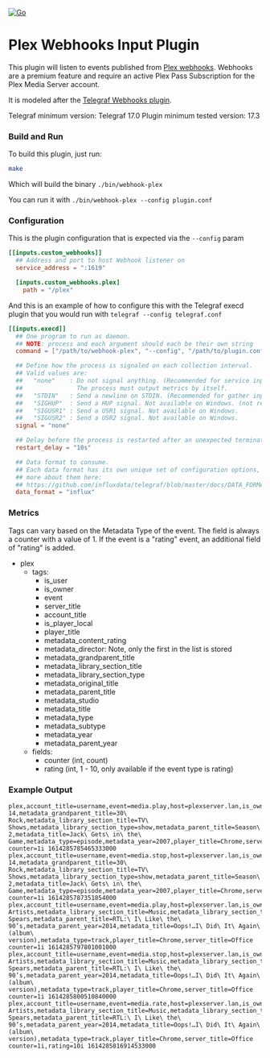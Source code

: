 [![Go](https://github.com/russorat/telegraf-webhooks-plex/actions/workflows/go.yml/badge.svg)](https://github.com/russorat/telegraf-webhooks-plex/actions/workflows/go.yml)

# Plex Webhooks Input Plugin

This plugin will listen to events published from [Plex webhooks](https://support.plex.tv/articles/115002267687-webhooks/). Webhooks are a premium feature and require an active Plex Pass Subscription for the Plex Media Server account.

It is modeled after the [Telegraf Webhooks plugin](https://github.com/influxdata/telegraf/tree/master/plugins/inputs/webhooks).

Telegraf minimum version: Telegraf 17.0
Plugin minimum tested version: 17.3

### Build and Run

To build this plugin, just run:

```sh
make
```

Which will build the binary `./bin/webhook-plex`

You can run it with `./bin/webhook-plex --config plugin.conf`

### Configuration

This is the plugin configuration that is expected via the `--config` param

```toml
[[inputs.custom_webhooks]]
  ## Address and port to host Webhook listener on
  service_address = ":1619"

  [inputs.custom_webhooks.plex]
    path = "/plex"
```

And this is an example of how to configure this with the Telegraf execd plugin that you would run with `telegraf --config telegraf.conf`

```toml
[[inputs.execd]]
  ## One program to run as daemon.
  ## NOTE: process and each argument should each be their own string
  command = ["/path/to/webhook-plex", "--config", "/path/to/plugin.conf"]

  ## Define how the process is signaled on each collection interval.
  ## Valid values are:
  ##   "none"    : Do not signal anything. (Recommended for service inputs)
  ##               The process must output metrics by itself.
  ##   "STDIN"   : Send a newline on STDIN. (Recommended for gather inputs)
  ##   "SIGHUP"  : Send a HUP signal. Not available on Windows. (not recommended)
  ##   "SIGUSR1" : Send a USR1 signal. Not available on Windows.
  ##   "SIGUSR2" : Send a USR2 signal. Not available on Windows.
  signal = "none"

  ## Delay before the process is restarted after an unexpected termination
  restart_delay = "10s"

  ## Data format to consume.
  ## Each data format has its own unique set of configuration options, read
  ## more about them here:
  ## https://github.com/influxdata/telegraf/blob/master/docs/DATA_FORMATS_INPUT.md
  data_format = "influx"
  ```

### Metrics

Tags can vary based on the Metadata Type of the event. The field is always a counter with a value of 1. If the event is a "rating" event, an additional field of "rating" is added. 

- plex
  - tags:
    - is_user
    - is_owner
    - event
    - server_title
    - account_title
    - is_player_local
    - player_title
    - metadata_content_rating
    - metadata_director: Note, only the first in the list is stored
    - metadata_grandparent_title
    - metadata_library_section_title
    - metadata_library_section_type
    - metadata_original_title
    - metadata_parent_title
    - metadata_studio
    - metadata_title
    - metadata_type
    - metadata_subtype
    - metadata_year
    - metadata_parent_year
  - fields:
    - counter (int, count)
    - rating (int, 1 - 10, only available if the event type is rating)

### Example Output

```
plex,account_title=username,event=media.play,host=plexserver.lan,is_owner=true,is_player_local=true,is_user=true,metadata_content_rating=TV-14,metadata_grandparent_title=30\ Rock,metadata_library_section_title=TV\ Shows,metadata_library_section_type=show,metadata_parent_title=Season\ 2,metadata_title=Jack\ Gets\ in\ the\ Game,metadata_type=episode,metadata_year=2007,player_title=Chrome,server_title=Office counter=1i 1614285785465333000
plex,account_title=username,event=media.stop,host=plexserver.lan,is_owner=true,is_player_local=true,is_user=true,metadata_content_rating=TV-14,metadata_grandparent_title=30\ Rock,metadata_library_section_title=TV\ Shows,metadata_library_section_type=show,metadata_parent_title=Season\ 2,metadata_title=Jack\ Gets\ in\ the\ Game,metadata_type=episode,metadata_year=2007,player_title=Chrome,server_title=Office counter=1i 1614285787351854000
plex,account_title=username,event=media.play,host=plexserver.lan,is_owner=true,is_player_local=true,is_user=true,metadata_grandparent_title=Various\ Artists,metadata_library_section_title=Music,metadata_library_section_type=artist,metadata_original_title=Britney\ Spears,metadata_parent_title=RTL:\ I\ Like\ the\ 90’s,metadata_parent_year=2014,metadata_title=Oops!…I\ Did\ It\ Again\ (album\ version),metadata_type=track,player_title=Chrome,server_title=Office counter=1i 1614285797801001000
plex,account_title=username,event=media.stop,host=plexserver.lan,is_owner=true,is_player_local=true,is_user=true,metadata_grandparent_title=Various\ Artists,metadata_library_section_title=Music,metadata_library_section_type=artist,metadata_original_title=Britney\ Spears,metadata_parent_title=RTL:\ I\ Like\ the\ 90’s,metadata_parent_year=2014,metadata_title=Oops!…I\ Did\ It\ Again\ (album\ version),metadata_type=track,player_title=Chrome,server_title=Office counter=1i 1614285800510840000
plex,account_title=username,event=media.rate,host=plexserver.lan,is_owner=true,is_player_local=true,is_user=true,metadata_grandparent_title=Various\ Artists,metadata_library_section_title=Music,metadata_library_section_type=artist,metadata_original_title=Britney\ Spears,metadata_parent_title=RTL:\ I\ Like\ the\ 90’s,metadata_parent_year=2014,metadata_title=Oops!…I\ Did\ It\ Again\ (album\ version),metadata_type=track,player_title=Chrome,server_title=Office counter=1i,rating=10i 1614285816914533000
```

